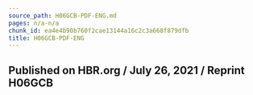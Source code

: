 ```yaml
---
source_path: H06GCB-PDF-ENG.md
pages: n/a-n/a
chunk_id: ea4e4b90b760f2cae13144a16c2c3a668f879dfb
title: H06GCB-PDF-ENG
---
```

## Published on HBR.org / July 26, 2021 / Reprint H06GCB

